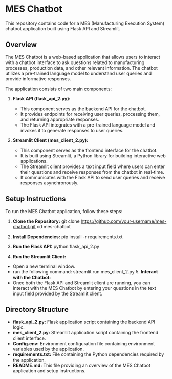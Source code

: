# MES Chatbot

This repository contains code for a MES (Manufacturing Execution System) chatbot application built using Flask API and Streamlit.

## Overview

The MES Chatbot is a web-based application that allows users to interact with a chatbot interface to ask questions related to manufacturing processes, production data, and other relevant information. The chatbot utilizes a pre-trained language model to understand user queries and provide informative responses.

The application consists of two main components:

1. **Flask API (flask_api_2.py):**
   - This component serves as the backend API for the chatbot.
   - It provides endpoints for receiving user queries, processing them, and returning appropriate responses.
   - The Flask API integrates with a pre-trained language model and invokes it to generate responses to user queries.

2. **Streamlit Client (mes_client_2.py):**
   - This component serves as the frontend interface for the chatbot.
   - It is built using Streamlit, a Python library for building interactive web applications.
   - The Streamlit client provides a text input field where users can enter their questions and receive responses from the chatbot in real-time.
   - It communicates with the Flask API to send user queries and receive responses asynchronously.

## Setup Instructions

To run the MES Chatbot application, follow these steps:

1. **Clone the Repository:**
git clone https://github.com/your-username/mes-chatbot.git
cd mes-chatbot

2. **Install Dependencies:**
   pip install -r requirements.txt
   
3. **Run the Flask API:**
   python flask_api_2.py

4. **Run the Streamlit Client:**
- Open a new terminal window.
- run the following command: streamlit run mes_client_2.py
  5. **Interact with the Chatbot:**
- Once both the Flask API and Streamlit client are running, you can interact with the MES Chatbot by entering your questions in the text input field provided by the Streamlit client.

## Directory Structure

- **flask_api_2.py:** Flask application script containing the backend API logic.
- **mes_client_2.py:** Streamlit application script containing the frontend client interface.
- **Config.env:** Environment configuration file containing environment variables used by the application.
- **requirements.txt:** File containing the Python dependencies required by the application.
- **README.md:** This file providing an overview of the MES Chatbot application and setup instructions.


